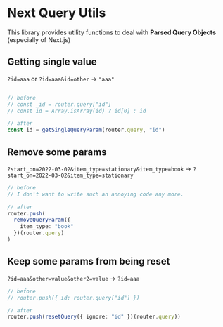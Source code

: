 # Next Query Utils

This library provides utility functions to deal with **Parsed Query Objects** (especially of Next.js)

## Getting single value

`?id=aaa` or `?id=aaa&id=other` -> `"aaa"`

```ts

// before
// const _id = router.query["id"]
// const id = Array.isArray(id) ? id[0] : id

// after
const id = getSingleQueryParam(router.query, "id")
```




## Remove some params

`?start_on=2022-03-02&item_type=stationary&item_type=book`
-> `?start_on=2022-03-02&item_type=stationary`

```ts
// before
// I don't want to write such an annoying code any more.

// after
router.push(
  removeQueryParam({ 
    item_type: "book"
  })(router.query)
)
```

## Keep some params from being reset

`?id=aaa&other=value&other2=value`
-> `?id=aaa`

```ts
// before
// router.push({ id: router.query["id"] })

// after
router.push(resetQuery({ ignore: "id" })(router.query))
```
